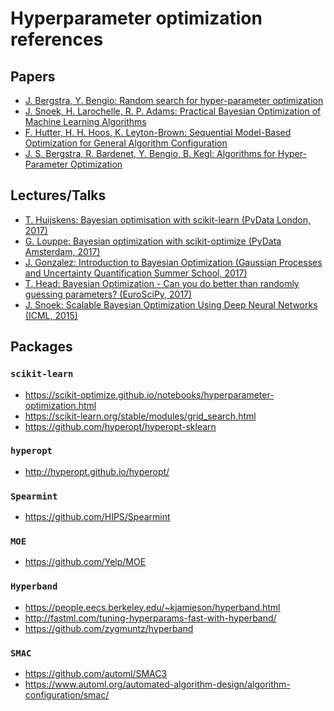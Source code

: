 # Hyperparameter optimization references

## Papers

- [J. Bergstra, Y. Bengio: Random search for hyper-parameter
  optimization](http://www.jmlr.org/papers/v13/bergstra12a.htmlhttp://www.jmlr.org/papers/v13/bergstra12a.html)
- [J. Snoek, H. Larochelle, R. P. Adams: Practical Bayesian Optimization of Machine Learning Algorithms](https://arxiv.org/abs/1206.2944)
- [F. Hutter, H. H. Hoos, K. Leyton-Brown: Sequential Model-Based Optimization for General Algorithm
  Configuration](https://doi.org/10.1007/978-3-642-25566-3_40)
- [J. S. Bergstra, R. Bardenet, Y. Bengio, B. Kegl: Algorithms for Hyper-Parameter
  Optimization](https://papers.nips.cc/paper/4443-algorithms-for-hyper-parameter-optimization)

## Lectures/Talks

- [T. Huijskens: Bayesian optimisation with scikit-learn (PyData London, 2017)](https://www.youtube.com/watch?v=jtRPxRnOXnk)
- [G. Louppe: Bayesian optimization with scikit-optimize (PyData Amsterdam, 2017)](https://www.youtube.com/watch?v=DGJTEBt0d-s)
- [J. Gonzalez: Introduction to Bayesian Optimization (Gaussian Processes and Uncertainty Quantification Summer School, 2017)](https://www.youtube.com/watch?v=OtWjB6lv4CE)
- [T. Head: Bayesian Optimization - Can you do better than randomly guessing parameters? (EuroSciPy, 2017)](https://www.youtube.com/watch?v=ToYFc_AcKU0)
- [J. Snoek: Scalable Bayesian Optimization Using Deep Neural Networks (ICML, 2015)](http://videolectures.net/icml2015_snoek_neural_networks/)

## Packages

### `scikit-learn`

- https://scikit-optimize.github.io/notebooks/hyperparameter-optimization.html
- https://scikit-learn.org/stable/modules/grid_search.html
- https://github.com/hyperopt/hyperopt-sklearn

### `hyperopt`

- http://hyperopt.github.io/hyperopt/

### `Spearmint`

- https://github.com/HIPS/Spearmint


### `MOE`

- https://github.com/Yelp/MOE

### `Hyperband`

- https://people.eecs.berkeley.edu/~kjamieson/hyperband.html
- http://fastml.com/tuning-hyperparams-fast-with-hyperband/
- https://github.com/zygmuntz/hyperband

### `SMAC`

- https://github.com/automl/SMAC3
- https://www.automl.org/automated-algorithm-design/algorithm-configuration/smac/
